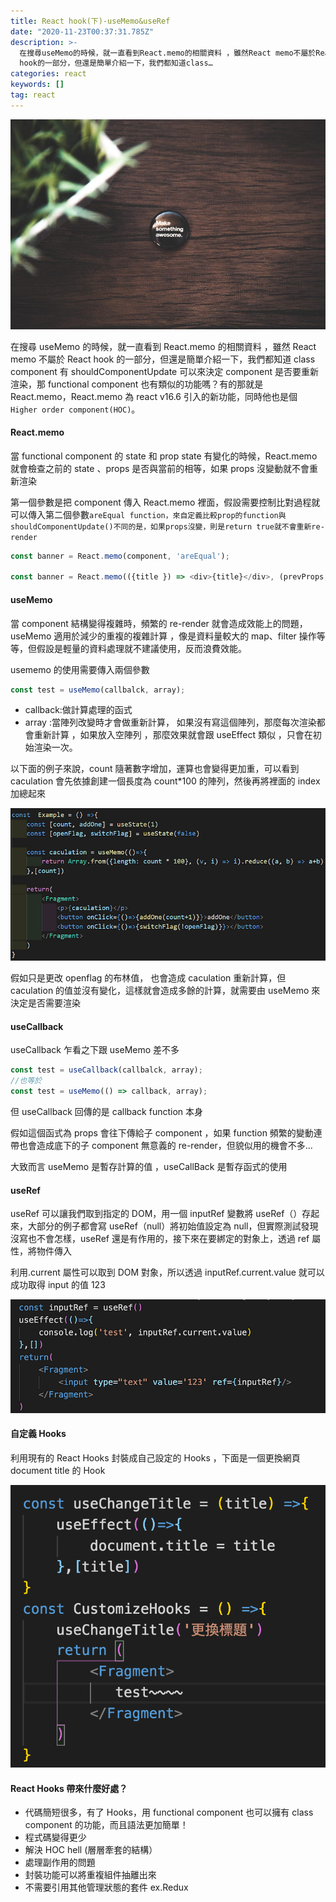```yaml
---
title: React hook(下)-useMemo&useRef
date: "2020-11-23T00:37:31.785Z"
description: >-
  在搜尋useMemo的時候，就一直看到React.memo的相關資料 ，雖然React memo不屬於React
  hook的一部分，但還是簡單介紹一下，我們都知道class…
categories: react
keywords: []
tag: react
---
```


![](/img/1__KCSa7ZwXlerkkbyXRfr2og.jpeg)

在搜尋 useMemo 的時候，就一直看到 React.memo 的相關資料 ，雖然 React memo 不屬於 React hook 的一部分，但還是簡單介紹一下，我們都知道 class component 有 shouldComponentUpdate 可以來決定 component 是否要重新渲染，那 functional component 也有類似的功能嗎？有的那就是 React.memo，React.memo 為 react v16.6 引入的新功能，同時他也是個 `Higher order component(HOC)`。

#### **React.memo**

當 functional component 的 state 和 prop state 有變化的時候，React.memo 就會檢查之前的 state 、props 是否與當前的相等，如果 props 沒變動就不會重新渲染

第一個參數是把 component 傳入 React.memo 裡面，假設需要控制比對過程就可以傳入第二個參數`areEqual function，來自定義比較prop的function與shouldComponentUpdate()不同的是，如果props沒變，則是return true就不會重新re-render`

```javascript
const banner = React.memo(component, 'areEqual');

const banner = React.memo(({title }) => <div>{title}</div>, (prevProps, nextProps => {return false});
```

#### useMemo

當 component 結構變得複雜時，頻繁的 re-render 就會造成效能上的問題，useMemo 適用於減少的重複的複雜計算 ，像是資料量較大的 map、filter 操作等等，但假設是輕量的資料處理就不建議使用，反而浪費效能。

usememo 的使用需要傳入兩個參數

```javascript
const test = useMemo(callbalck, array);
```

- callback:做計算處理的函式
- array :當陣列改變時才會做重新計算， 如果沒有寫這個陣列，那麼每次渲染都會重新計算 ，如果放入空陣列 ，那麼效果就會跟 useEffect 類似 ，只會在初始渲染一次。

以下面的例子來說，count 隨著數字增加，運算也會變得更加重，可以看到 caculation 會先依據創建一個長度為 count\*100 的陣列，然後再將裡面的 index 加總起來

![](/img/1__uHx2qYRWJN7SKLP__DGyXvw.png)

假如只是更改 openflag 的布林值， 也會造成 caculation 重新計算，但 caculation 的值並沒有變化，這樣就會造成多餘的計算，就需要由 useMemo 來決定是否需要渲染

#### useCallback

useCallback 乍看之下跟 useMemo 差不多

```javascript
const test = useCallback(callbalck, array);
//也等於
const test = useMemo(() => callback, array);
```

但 useCallback 回傳的是 callback function 本身

假如這個函式為 props 會往下傳給子 component ，如果 function 頻繁的變動連帶也會造成底下的子 component 無意義的 re-render，但貌似用的機會不多…

大致而言 useMemo 是暫存計算的值 ，useCallBack 是暫存函式的使用

#### useRef

useRef 可以讓我們取到指定的 DOM，用一個 inputRef 變數將 useRef（）存起來，大部分的例子都會寫 useRef（null）將初始值設定為 null，但實際測試發現沒寫也不會怎樣，useRef 還是有作用的，接下來在要綁定的對象上，透過 ref 屬性，將物件傳入

利用.current 屬性可以取到 DOM 對象，所以透過 inputRef.current.value 就可以成功取得 input 的值 123

![](/img/1__SA__gWjqZpXpsJLGIXNMrjw.png)

#### 自定義 Hooks

利用現有的 React Hooks 封裝成自己設定的 Hooks ，下面是一個更換網頁 document title 的 Hook

![](/img/1__B6pRleJ__FxpzySRX6EQFfw.png)

#### React Hooks 帶來什麼好處？

- 代碼簡短很多，有了 Hooks，用 functional component 也可以擁有 class component 的功能，而且語法更加簡單！
- 程式碼變得更少
- 解決 HOC hell (層層牽套的結構）
- 處理副作用的問題
- 封裝功能可以將重複組件抽離出來
- 不需要引用其他管理狀態的套件 ex.Redux
